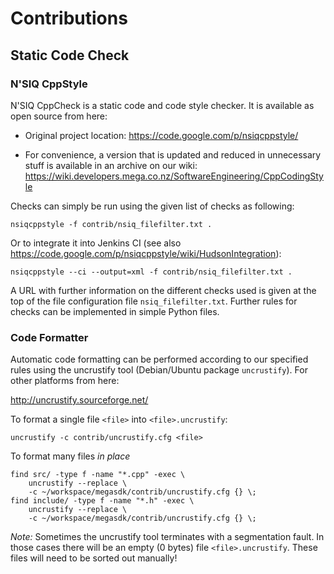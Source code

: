 Contributions
=============

Static Code Check
-----------------

### N'SIQ CppStyle

N'SIQ CppCheck is a static code and code style checker. It is
available as open source from here:

* Original project location: https://code.google.com/p/nsiqcppstyle/

* For convenience, a version that is updated and reduced in unnecessary
  stuff is available in an archive on our wiki:
  https://wiki.developers.mega.co.nz/SoftwareEngineering/CppCodingStyle

Checks can simply be run using the given list of checks as following:

    nsiqcppstyle -f contrib/nsiq_filefilter.txt .

Or to integrate it into Jenkins CI (see also
https://code.google.com/p/nsiqcppstyle/wiki/HudsonIntegration):

    nsiqcppstyle --ci --output=xml -f contrib/nsiq_filefilter.txt .

A URL with further information on the different checks used is given
at the top of the file configuration file `nsiq_filefilter.txt`.
Further rules for checks can be implemented in simple Python files.


### Code Formatter

Automatic code formatting can be performed according to our specified
rules using the uncrustify tool (Debian/Ubuntu package `uncrustify`).
For other platforms from here:

http://uncrustify.sourceforge.net/

To format a single file `<file>` into `<file>.uncrustify`:

    uncrustify -c contrib/uncrustify.cfg <file>

To format many files *in place*

    find src/ -type f -name "*.cpp" -exec \
        uncrustify --replace \
        -c ~/workspace/megasdk/contrib/uncrustify.cfg {} \;
    find include/ -type f -name "*.h" -exec \
        uncrustify --replace \
        -c ~/workspace/megasdk/contrib/uncrustify.cfg {} \;

*Note:* Sometimes the uncrustify tool terminates with a segmentation
fault. In those cases there will be an empty (0 bytes) file
`<file>.uncrustify`.  These files will need to be sorted out manually!
